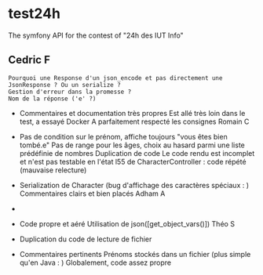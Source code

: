 # test24h
The symfony API for the contest of "24h des IUT Info"

Cedric F
-
    Pourquoi une Response d'un json_encode et pas directement une JsonResponse ? Ou un serialize ?
    Gestion d'erreur dans la promesse ?
    Nom de la réponse ('e' ?)
+
    Commentaires et documentation très propres
    Est allé très loin dans le test, a essayé Docker
    A parfaitement respecté les consignes
Romain C
-
    Pas de condition sur le prénom, affiche toujours "vous êtes bien tombé.e"
    Pas de range pour les âges, choix au hasard parmi une liste prédéfinie de nombres
    Duplication de code
    Le code rendu est incomplet et n'est pas testable en l'état
    l55 de CharacterController : code répété (mauvaise relecture)
+
    Serialization de Character (bug d'affichage des caractères spéciaux : )
    Commentaires clairs et bien placés
Adham A
-
+
    Code propre et aéré
    Utilisation de json([get_object_vars()])
Théo S
-
    Duplication du code de lecture de fichier
+
    Commentaires pertinents
    Prénoms stockés dans un fichier (plus simple qu'en Java : )
    Globalement, code assez propre
